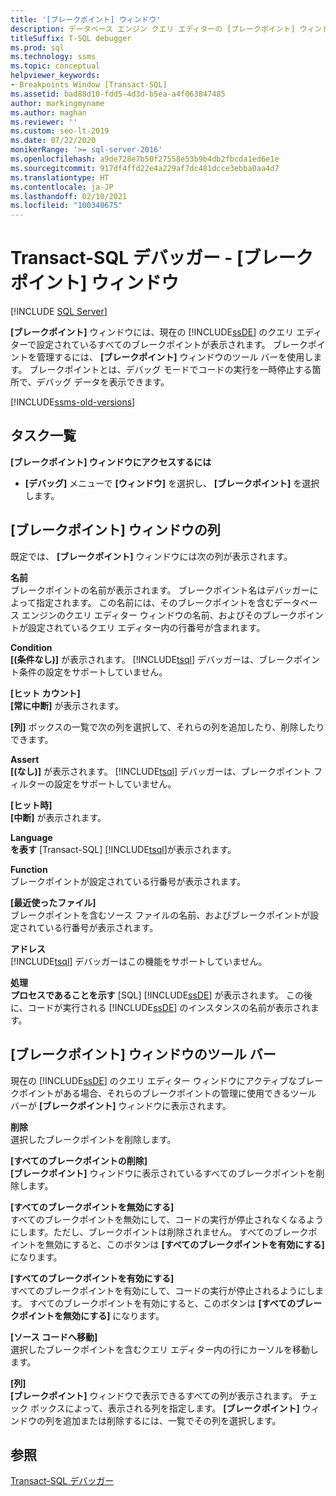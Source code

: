 ```yaml
---
title: '[ブレークポイント] ウィンドウ'
description: データベース エンジン クエリ エディターの [ブレークポイント] ウィンドウを使用して、Transact-SQL デバッガーのブレークポイントを管理する方法について説明します。
titleSuffix: T-SQL debugger
ms.prod: sql
ms.technology: ssms
ms.topic: conceptual
helpviewer_keywords:
- Breakpoints Window [Transact-SQL]
ms.assetid: bad88d10-fdd5-4d3d-b5ea-a4f063847485
author: markingmyname
ms.author: maghan
ms.reviewer: ''
ms.custom: seo-lt-2019
ms.date: 07/22/2020
monikerRange: '>= sql-server-2016'
ms.openlocfilehash: a9de728e7b50f27558e53b9b4db2fbcda1ed6e1e
ms.sourcegitcommit: 917df4ffd22e4a229af7dc481dcce3ebba0aa4d7
ms.translationtype: HT
ms.contentlocale: ja-JP
ms.lasthandoff: 02/10/2021
ms.locfileid: "100340675"
---
```

# <a name="transact-sql-debugger---breakpoints-window"></a>Transact-SQL デバッガー - [ブレークポイント] ウィンドウ

 [!INCLUDE [SQL Server](../../includes/applies-to-version/sqlserver.md)]

**[ブレークポイント]** ウィンドウには、現在の [!INCLUDE[ssDE](../../includes/ssde-md.md)] のクエリ エディターで設定されているすべてのブレークポイントが表示されます。 ブレークポイントを管理するには、 **[ブレークポイント]** ウィンドウのツール バーを使用します。 ブレークポイントとは、デバッグ モードでコードの実行を一時停止する箇所で、デバッグ データを表示できます。

[!INCLUDE[ssms-old-versions](../../includes/ssms-old-versions.md)]

## <a name="task-list"></a>タスク一覧

**[ブレークポイント] ウィンドウにアクセスするには**

- **[デバッグ]** メニューで **[ウィンドウ]** を選択し、 **[ブレークポイント]** を選択します。

## <a name="breakpoints-window-columns"></a>[ブレークポイント] ウィンドウの列

既定では、 **[ブレークポイント]** ウィンドウには次の列が表示されます。  

**名前**  
ブレークポイントの名前が表示されます。 ブレークポイント名はデバッガーによって指定されます。 この名前には、そのブレークポイントを含むデータベース エンジンのクエリ エディター ウィンドウの名前、およびそのブレークポイントが設定されているクエリ エディター内の行番号が含まれます。  

**Condition**  
**[(条件なし)]** が表示されます。 [!INCLUDE[tsql](../../includes/tsql-md.md)] デバッガーは、ブレークポイント条件の設定をサポートしていません。

**[ヒット カウント]**  
**[常に中断]** が表示されます。

**[列]** ボックスの一覧で次の列を選択して、それらの列を追加したり、削除したりできます。  

**Assert**  
**[(なし)]** が表示されます。 [!INCLUDE[tsql](../../includes/tsql-md.md)] デバッガーは、ブレークポイント フィルターの設定をサポートしていません。

**[ヒット時]**  
**[中断]** が表示されます。

**Language**  
**を表す** [Transact-SQL] [!INCLUDE[tsql](../../includes/tsql-md.md)]が表示されます。  

**Function**  
ブレークポイントが設定されている行番号が表示されます。  

**[最近使ったファイル]**  
ブレークポイントを含むソース ファイルの名前、およびブレークポイントが設定されている行番号が表示されます。

**アドレス**  
[!INCLUDE[tsql](../../includes/tsql-md.md)] デバッガーはこの機能をサポートしていません。  

**処理**  
**プロセスであることを示す** [SQL] [!INCLUDE[ssDE](../../includes/ssde-md.md)] が表示されます。 この後に、コードが実行される [!INCLUDE[ssDE](../../includes/ssde-md.md)] のインスタンスの名前が表示されます。

## <a name="breakpoints-window-toolbar"></a>[ブレークポイント] ウィンドウのツール バー

現在の [!INCLUDE[ssDE](../../includes/ssde-md.md)] のクエリ エディター ウィンドウにアクティブなブレークポイントがある場合、それらのブレークポイントの管理に使用できるツール バーが **[ブレークポイント]** ウィンドウに表示されます。

**削除**  
選択したブレークポイントを削除します。

**[すべてのブレークポイントの削除]**  
**[ブレークポイント]** ウィンドウに表示されているすべてのブレークポイントを削除します。  

**[すべてのブレークポイントを無効にする]**  
すべてのブレークポイントを無効にして、コードの実行が停止されなくなるようにします。ただし、ブレークポイントは削除されません。 すべてのブレークポイントを無効にすると、このボタンは **[すべてのブレークポイントを有効にする]** になります。

**[すべてのブレークポイントを有効にする]**  
すべてのブレークポイントを有効にして、コードの実行が停止されるようにします。 すべてのブレークポイントを有効にすると、このボタンは **[すべてのブレークポイントを無効にする]** になります。  

**[ソース コードへ移動]**  
選択したブレークポイントを含むクエリ エディター内の行にカーソルを移動します。

**[列]**  
**[ブレークポイント]** ウィンドウで表示できるすべての列が表示されます。 チェック ボックスによって、表示される列を指定します。 **[ブレークポイント]** ウィンドウの列を追加または削除するには、一覧でその列を選択します。

## <a name="see-also"></a>参照

[Transact-SQL デバッガー](./transact-sql-debugger.md)